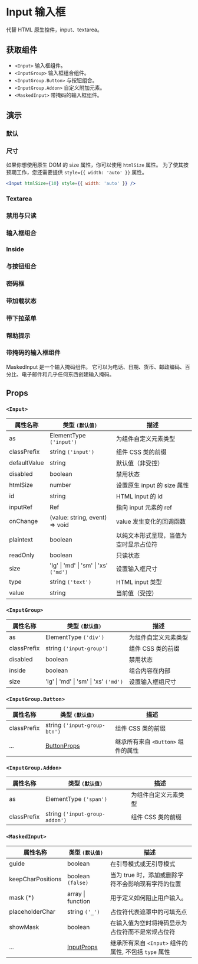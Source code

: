 # Input 输入框

代替 HTML 原生控件，input、textarea。

## 获取组件

<!--{include:<import-guide>}-->

- `<Input>` 输入框组件。
- `<InputGroup>` 输入框组合组件。
- `<InputGroup.Button>` 与按钮组合。
- `<InputGroup.Addon>` 自定义附加元素。
- `<MaskedInput>` 带掩码的输入框组件。

## 演示

### 默认

<!--{include:`basic.md`}-->

### 尺寸

<!--{include:`size.md`}-->

如果你想使用原生 DOM 的 size 属性，你可以使用 `htmlSize` 属性。
为了使其按预期工作，您还需要提供 `style={{ width: 'auto' }}` 属性。

```jsx
<Input htmlSize={10} style={{ width: 'auto' }} />
```

### Textarea

<!--{include:`textarea.md`}-->

### 禁用与只读

<!--{include:`disabled.md`}-->

### 输入框组合

<!--{include:`input-group.md`}-->

### Inside

<!--{include:`input-group-inside.md`}-->

### 与按钮组合

<!--{include:`input-group-button.md`}-->

### 密码框

<!--{include:`input-group-password.md`}-->

### 带加载状态

<!--{include:`input-group-loader.md`}-->

### 带下拉菜单

<!--{include:`input-group-dropdown.md`}-->

### 帮助提示

<!--{include:`tooltip.md`}-->

### 带掩码的输入框组件

MaskedInput 是一个输入掩码组件。 它可以为电话、日期、货币、邮政编码、百分比、电子邮件和几乎任何东西创建输入掩码。

<!--{include:`masked-input.md`}-->

## Props

### `<Input>`

| 属性名称     | 类型 `(默认值)`                       | 描述                                   |
| ------------ | ------------------------------------- | -------------------------------------- |
| as           | ElementType `('input')`               | 为组件自定义元素类型                   |
| classPrefix  | string `('input')`                    | 组件 CSS 类的前缀                      |
| defaultValue | string                                | 默认值（非受控）                       |
| disabled     | boolean                               | 禁用状态                               |
| htmlSize     | number                                | 设置原生 input 的 size 属性            |
| id           | string                                | HTML input 的 id                       |
| inputRef     | Ref                                   | 指向 input 元素的 ref                  |
| onChange     | (value: string, event) => void        | value 发生变化的回调函数               |
| plaintext    | boolean                               | 以纯文本形式呈现，当值为空时显示占位符 |
| readOnly     | boolean                               | 只读状态                               |
| size         | 'lg' \| 'md' \| 'sm' \| 'xs' `('md')` | 设置输入框尺寸                         |
| type         | string `('text')`                     | HTML input 类型                        |
| value        | string                                | 当前值（受控）                         |

### `<InputGroup>`

| 属性名称    | 类型 `(默认值)`                       | 描述                 |
| ----------- | ------------------------------------- | -------------------- |
| as          | ElementType `('div')`                 | 为组件自定义元素类型 |
| classPrefix | string `('input-group')`              | 组件 CSS 类的前缀    |
| disabled    | boolean                               | 禁用状态             |
| inside      | boolean                               | 组合内容在内部       |
| size        | 'lg' \| 'md' \| 'sm' \| 'xs' `('md')` | 设置输入框组尺寸     |

### `<InputGroup.Button>`

| 属性名称    | 类型 `(默认值)`              | 描述                               |
| ----------- | ---------------------------- | ---------------------------------- |
| classPrefix | string `('input-group-btn')` | 组件 CSS 类的前缀                  |
| ...         | [ButtonProps][ButtonProps]   | 继承所有来自 `<Button>` 组件的属性 |

[ButtonProps]: /zh/components/button/#props

### `<InputGroup.Addon>`

| 属性名称    | 类型 `(默认值)`                | 描述                 |
| ----------- | ------------------------------ | -------------------- |
| as          | ElementType `('span')`         | 为组件自定义元素类型 |
| classPrefix | string `('input-group-addon')` | 组件 CSS 类的前缀    |

### `<MaskedInput>`

| 属性名称          | 类型 `(默认值)`          | 描述                                                  |
| ----------------- | ------------------------ | ----------------------------------------------------- |
| guide             | boolean                  | 在引导模式或无引导模式                                |
| keepCharPositions | boolean `(false)`        | 当为 true 时，添加或删除字符不会影响现有字符的位置    |
| mask (\*)         | array \| function        | 用于定义如何阻止用户输入。                            |
| placeholderChar   | string `('_')`           | 占位符代表遮罩中的可填充点                            |
| showMask          | boolean                  | 在输入值为空时将掩码显示为占位符而不是常规占位符      |
| ...               | [InputProps][InputProps] | 继承所有来自 `<Input>` 组件的属性, 不包括 `type` 属性 |

[InputProps]: /zh/components/input/#props
